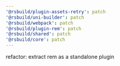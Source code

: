 ```yaml
---
'@rsbuild/plugin-assets-retry': patch
'@rsbuild/uni-builder': patch
'@rsbuild/webpack': patch
'@rsbuild/plugin-rem': patch
'@rsbuild/shared': patch
'@rsbuild/core': patch
---
```


refactor: extract rem as a standalone plugin
